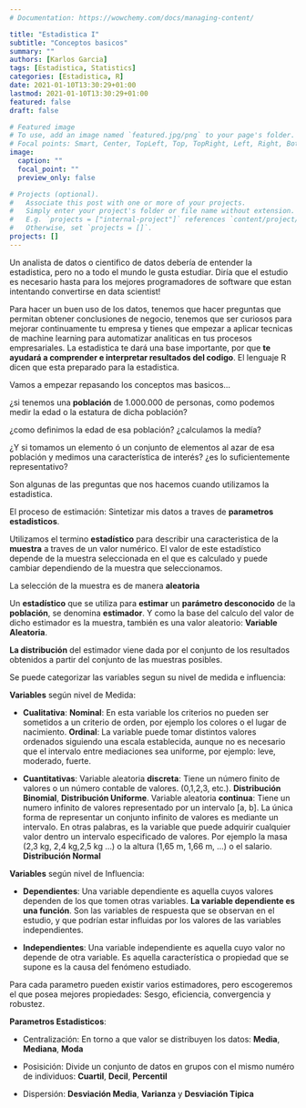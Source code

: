 ```yaml
---
# Documentation: https://wowchemy.com/docs/managing-content/

title: "Estadistica I"
subtitle: "Conceptos basicos"
summary: ""
authors: [Karlos Garcia]
tags: [Estadistica, Statistics]
categories: [Estadistica, R]
date: 2021-01-10T13:30:29+01:00
lastmod: 2021-01-10T13:30:29+01:00
featured: false
draft: false

# Featured image
# To use, add an image named `featured.jpg/png` to your page's folder.
# Focal points: Smart, Center, TopLeft, Top, TopRight, Left, Right, BottomLeft, Bottom, BottomRight.
image:
  caption: ""
  focal_point: ""
  preview_only: false

# Projects (optional).
#   Associate this post with one or more of your projects.
#   Simply enter your project's folder or file name without extension.
#   E.g. `projects = ["internal-project"]` references `content/project/deep-learning/index.md`.
#   Otherwise, set `projects = []`.
projects: []
---
```


Un analista de datos o cientifico de datos debería de entender la estadistica, pero no a todo el mundo le gusta estudiar. Diría que el estudio es necesario hasta para los mejores programadores de software que estan intentando convertirse en data scientist! 

Para hacer un buen uso de los datos, tenemos que hacer preguntas que permitan obtener conclusiones de negocio, tenemos que ser curiosos para mejorar continuamente tu empresa y tienes que empezar a aplicar tecnicas de machine learning para automatizar analiticas en tus procesos empresariales. La estadistica te dará una base importante, por que **te ayudará a comprender e interpretar resultados del codigo**. El lenguaje R dicen que esta preparado para la estadistica.

Vamos a empezar repasando los conceptos mas basicos...

¿si tenemos una **población** de 1.000.000 de personas, como podemos medir la edad o la estatura de dicha población?

¿como definimos la edad de esa población? ¿calculamos la medía? 

¿Y si tomamos un elemento ó un conjunto de elementos al azar de esa población y medimos una característica de interés? ¿es lo suficientemente representativo?

Son algunas de las preguntas que nos hacemos cuando utilizamos la estadistica.

El proceso de estimación: Sintetizar mis datos a traves de **parametros estadisticos**. 

Utilizamos el termino **estadístico** para describir una caracteristica de la **muestra** a traves de un valor numérico. El valor de este estadístico depende de la muestra seleccionada en el que es calculado y puede cambiar dependiendo de la muestra que seleccionamos. 

La selección de la muestra es de manera **aleatoria**

Un **estadístico** que se utiliza para **estimar** un **parámetro desconocido** de la **población**, se denomina **estimador**. Y como la base del calculo del valor de dicho estimador es la muestra, también es una valor aleatorio: **Variable Aleatoria**. 

**La distribución** del estimador viene dada por el conjunto de los resultados obtenidos a partir del conjunto de las muestras posibles.

Se puede categorizar las variables segun su nivel de medida e influencia:

**Variables** según nivel de Medida:

- **Cualitativa**: **Nominal**: En esta variable los criterios no pueden ser sometidos a un criterio de orden, por ejemplo los colores o el lugar de nacimiento. **Ordinal**: La variable puede tomar distintos valores ordenados siguiendo una escala establecida, aunque no es necesario que el intervalo entre mediaciones sea uniforme, por ejemplo: leve, moderado, fuerte.

- **Cuantitativas**: Variable aleatoria **discreta**: Tiene un número finito de valores o un número contable de valores. (0,1,2,3, etc.). **Distribución Binomial**, **Distribución Uniforme**. Variable aleatoria **continua**: Tiene un numero infinito de valores representado por un intervalo [a, b]. La única forma de representar un conjunto infinito de valores es mediante un intervalo. En otras palabras, es la variable que puede adquirir cualquier valor dentro un intervalo especificado de valores. Por ejemplo la masa (2,3 kg, 2,4 kg,2,5 kg …) o la altura (1,65 m, 1,66 m, …) o el salario. **Distribución Normal**

**Variables** según nivel de Influencia:

- **Dependientes**: Una variable dependiente es aquella cuyos valores dependen de los que tomen otras variables. **La variable dependiente es una función**. Son las variables de respuesta que se observan en el estudio, y que podrían estar influidas por los valores de las variables independientes.

- **Independientes**: Una variable independiente es aquella cuyo valor no depende de otra variable. Es aquella característica o propiedad que se supone es la causa del fenómeno estudiado.

Para cada parametro pueden existir varios estimadores, pero escogeremos el que posea mejores propiedades: Sesgo, eficiencia, convergencia y robustez.

**Parametros Estadisticos**: 

- Centralización: En torno a que valor se distribuyen los datos: **Media**, **Mediana**, **Moda**

- Posisición: Divide un conjunto de datos en grupos con el mismo numéro de individuos: **Cuartil**, **Decil**, **Percentil**

- Dispersión: **Desviación Media**, **Varianza** y **Desviación Tipica**


